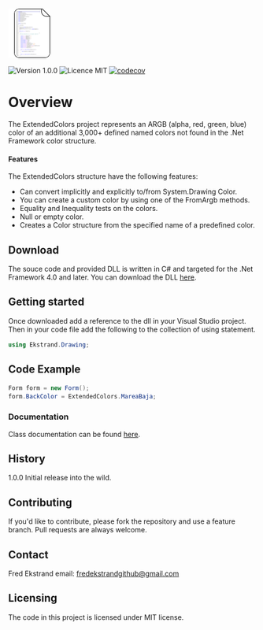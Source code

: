![Project type](https://github.com/FredEkstrand/ImageFiles/raw/master/CodeIcon.png ) 

![Version 1.0.0](https://img.shields.io/badge/Version-1.0.0-brightgreen.svg) ![Licence MIT](https://img.shields.io/badge/Licence-MIT-blue.svg) [![codecov](https://codecov.io/gh/FredEkstrand/ColorChart/branch/master/graph/badge.svg)](https://codecov.io/gh/FredEkstrand/ColorChart)

# Overview
The ExtendedColors project represents an ARGB (alpha, red, green, blue) color of an additional 3,000+ defined named colors not found in the .Net Framework color structure.

#### Features
The ExtendedColors structure have the following features:
* Can convert implicitly and explicitly to/from System.Drawing Color.
* You can create a custom color by using one of the FromArgb methods.
* Equality and Inequality tests on the colors.
* Null or empty color.
* Creates a Color structure from the specified name of a predefined color.

## Download
The souce code and provided DLL is written in C# and targeted for the .Net Framework 4.0 and later.
You can download the DLL [here](#).

## Getting started
Once downloaded add a reference to the dll in your Visual Studio project.
Then in your code file add the following to the collection of using statement.
```csharp
using Ekstrand.Drawing;
```
## Code Example
```csharp
Form form = new Form();
form.BackColor = ExtendedColors.MareaBaja;
```
### Documentation
Class documentation can be found [here](http://fredekstrand.github.io/ColorChart). 

## History
 1.0.0 Initial release into the wild.

## Contributing

If you'd like to contribute, please fork the repository and use a feature
branch. Pull requests are always welcome.

## Contact
Fred Ekstrand 
email: fredekstrandgithub@gmail.com
## Licensing

The code in this project is licensed under MIT license.

